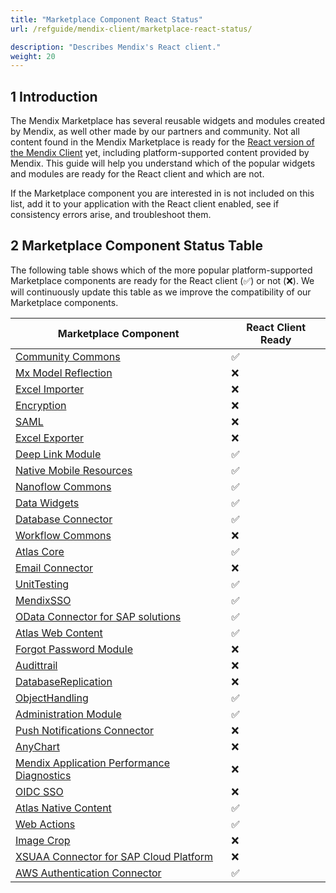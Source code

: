 ```yaml
---
title: "Marketplace Component React Status"
url: /refguide/mendix-client/marketplace-react-status/

description: "Describes Mendix's React client."
weight: 20
---
```


## 1 Introduction

The Mendix Marketplace has several reusable widgets and modules created by Mendix, as well other made by our partners and community. Not all content found in the Mendix Marketplace is ready for the [React version of the Mendix Client](/releasenotes/studio-pro/10.7/#react-client) yet, including platform-supported content provided by Mendix. This guide will help you understand which of the popular widgets and modules are ready for the React client and which are not.

If the Marketplace component you are interested in is not included on this list, add it to your application with the React client enabled, see if consistency errors arise, and troubleshoot them.

## 2 Marketplace Component Status Table

The following table shows which of the more popular platform-supported Marketplace components are ready for the React client (✅) or not (❌). We will continuously update this table as we improve the compatibility of our Marketplace components.

| Marketplace Component | React Client Ready |
| --- | --- |
| [Community Commons](https://marketplace.mendix.com/link/component/170) | ✅ |
| [Mx Model Reflection](https://marketplace.mendix.com/link/component/69) | ❌ |
| [Excel Importer](https://marketplace.mendix.com/link/component/72) | ❌ |
| [Encryption](https://marketplace.mendix.com/link/component/1011) | ❌ |
| [SAML](https://marketplace.mendix.com/link/component/1174) | ❌ |
| [Excel Exporter](https://marketplace.mendix.com/link/component/726) | ❌ |
| [Deep Link Module](https://marketplace.mendix.com/link/component/43) | ✅ |
| [Native Mobile Resources](https://marketplace.mendix.com/link/component/109513) | ✅ |
| [Nanoflow Commons](https://marketplace.mendix.com/link/component/109515) | ✅ |
| [Data Widgets](https://marketplace.mendix.com/link/component/116540) | ✅ |
| [Database Connector](https://marketplace.mendix.com/link/component/2888) | ✅ |
| [Workflow Commons](https://marketplace.mendix.com/link/component/117066) | ❌ |
| [Atlas Core](https://marketplace.mendix.com/link/component/117187) | ✅ |
| [Email Connector](https://marketplace.mendix.com/link/component/120739) | ❌ |
| [UnitTesting](https://marketplace.mendix.com/link/component/390) | ✅ |
| [MendixSSO](https://marketplace.mendix.com/link/component/111349) | ✅ |
| [OData Connector for SAP solutions](https://marketplace.mendix.com/link/component/74525) | ✅ |
| [Atlas Web Content](https://marketplace.mendix.com/link/component/117183) | ✅ |
| [Forgot Password Module](https://marketplace.mendix.com/link/component/1296) | ❌ |
| [Audittrail](https://marketplace.mendix.com/link/component/138) | ❌ |
| [DatabaseReplication](https://marketplace.mendix.com/link/component/160) | ❌ |
| [ObjectHandling](https://marketplace.mendix.com/link/component/37114) | ✅ |
| [Administration Module](https://marketplace.mendix.com/link/component/23513) | ✅ |
| [Push Notifications Connector](https://marketplace.mendix.com/link/component/3003) | ❌ |
| [AnyChart](https://marketplace.mendix.com/link/component/106517) | ❌ |
| [Mendix Application Performance Diagnostics](https://marketplace.mendix.com/link/component/6127) | ❌ |
| [OIDC SSO](https://marketplace.mendix.com/link/component/120371) | ❌ |
| [Atlas Native Content](https://marketplace.mendix.com/link/component/117175) | ✅ |
| [Web Actions](https://marketplace.mendix.com/link/component/114337) | ✅ |
| [Image Crop](https://marketplace.mendix.com/link/component/254) | ❌ |
| [XSUAA Connector for SAP Cloud Platform](https://marketplace.mendix.com/link/component/78091) | ❌ |
| [AWS Authentication Connector](https://marketplace.mendix.com/link/component/120333) | ✅ |
